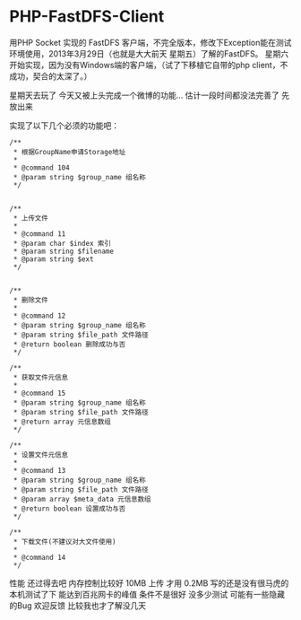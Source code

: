 PHP-FastDFS-Client
==================

用PHP Socket 实现的 FastDFS 客户端，不完全版本，修改下Exception能在测试环境使用，2013年3月29日（也就是大大前天 星期五）了解的FastDFS。
星期六开始实现，因为没有Windows端的客户端，（试了下移植它自带的php client，不成功，契合的太深了。）

星期天去玩了 今天又被上头完成一个微博的功能... 估计一段时间都没法完善了 先放出来 

实现了以下几个必须的功能吧：

    /**
     * 根据GroupName申请Storage地址
     *
     * @command 104
     * @param string $group_name 组名称
     */
     
     
    /**
     * 上传文件
  	 *
  	 * @command 11
  	 * @param char $index 索引
  	 * @param string $filename
  	 * @param string $ext
  	 */


    /**
     * 删除文件
     *
     * @command 12
     * @param string $group_name 组名称
     * @param string $file_path 文件路径 
     * @return boolean 删除成功与否
     */
     
    /**
     * 获取文件元信息
     *
     * @command 15
     * @param string $group_name 组名称
     * @param string $file_path 文件路径 
     * @return array 元信息数组
     */
     
    /**
     * 设置文件元信息
     *
     * @command 13
     * @param string $group_name 组名称
     * @param string $file_path 文件路径
     * @param array $meta_data 元信息数组
     * @return boolean 设置成功与否
     */
     
    /**
     * 下载文件(不建议对大文件使用)
     *
     * @command 14
     */
     
性能 还过得去吧 内存控制比较好 10MB 上传 才用 0.2MB   写的还是没有很马虎的
本机测试了下 能达到百兆网卡的峰值 条件不是很好 没多少测试 可能有一些隐藏的Bug 欢迎反馈 比较我也才了解没几天
